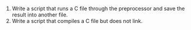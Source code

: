 1. Write a script that runs a C file through the preprocessor and save the result into another file.
2. Write a script that compiles a C file but does not link.

